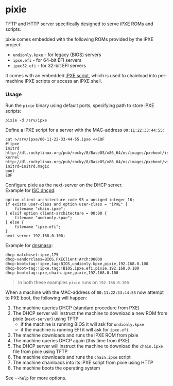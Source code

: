 # pixie

TFTP and HTTP server specifically designed to serve [iPXE](https://ipxe.org) ROMs and scripts.

pixie comes embedded with the following ROMs provided by the iPXE project:

- `undionly.kpxe` - for legacy (BIOS) servers
- `ipxe.efi` - for 64-bit EFI servers
- `ipxe32.efi` - for 32-bit EFI servers

It comes with an embedded [iPXE script](https://ipxe.org/scripting), which is used to chainload into per-machine iPXE scripts or access an iPXE shell.

### Usage

Run the `pixie` binary using default ports, specifying path to store iPXE scripts:

	pixie -d /srv/ipxe

Define a iPXE script for a server with the MAC-address `00:11:22:33:44:55`:

	cat >/srv/ipxe/00-11-22-33-44-55.ipxe <<EOF
	#!ipxe
	initrd http://dl.rockylinux.org/pub/rocky/8/BaseOS/x86_64/os/images/pxeboot/initrd.img
	kernel http://dl.rockylinux.org/pub/rocky/8/BaseOS/x86_64/os/images/pxeboot/vmlinuz initrd=initrd.magic
	boot
	EOF

Configure pixie as the next-server on the DHCP server.  
Example for [ISC dhcpd](https://www.isc.org/dhcp/):

	option client-architecture code 93 = unsiged integer 16;
	if exists user-class and option user-class = "iPXE" {
		filename "chain.ipxe";
	} elsif option client-architecture = 00:00 {
		filename "undionly.kpxe";
	} else {
		filename "ipxe.efi";
	}
	next-server 192.168.0.100;

Example for [dnsmasq](https://thekelleys.org.uk/dnsmasq/doc.html):

	dhcp-match=set:ipxe,175
	dhcp-vendorclass=BIOS,PXEClient:Arch:00000
	dhcp-boot=tag:!ipxe,tag:BIOS,undionly.kpxe,pixie,192.168.0.100
	dhcp-boot=tag:!ipxe,tag:!BIOS,ipxe.efi,pixie,192.168.0.100
	dhcp-boot=tag:ipxe,chain.ipxe,pixie,192.168.0.100

> In both these examples `pixie` runs on `192.168.0.100`

When a machine with the MAC-address of `00:11:22:33:44:55` now attempt to PXE boot, the following will happen:

1. The machine queries DHCP (standard procedure from PXE)
2. The DHCP server will instruct the machine to download a new ROM from pixie (`next-server`) using TFTP
	- if the machine is running BIOS it will ask for `undionly.kpxe`
	- if the machine is running EFI it will ask for `ipxe.efi`
3. The machine downloads and runs the iPXE ROM from pixie
4. The machine queries DHCP again (this time from iPXE)
5. The DHCP server will instruct the machine to download the `chain.ipxe` file from pixie using TFTP
6. The machine downloads and runs the `chain.ipxe` script
7. The machine chainloads into its iPXE script from pixie using HTTP
8. The machine boots the operating system

See `--help` for more options.
